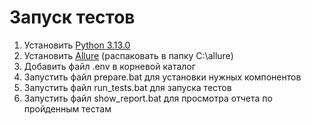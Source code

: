 # Запуск тестов
1. Установить [Python 3.13.0](https://www.python.org/downloads/release/python-3130/)
2. Установить [Allure](https://github.com/allure-framework/allure2/releases/download/2.32.0/allure-2.32.0.zip) (распаковать в папку C:\allure)
3. Добавить файл .env в корневой каталог
4. Запустить файл prepare.bat для установки нужных компонентов
5. Запустить файл run_tests.bat для запуска тестов
6. Запустить файл show_report.bat для просмотра отчета по пройденным тестам